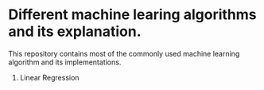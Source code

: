 # Different machine learing algorithms and its explanation.
This repository contains most of the commonly used machine learning algorithm and its implementations. <br>
1. Linear Regression <href src= "MachineLearningAlgorithms-Implementations/Linear Regression">